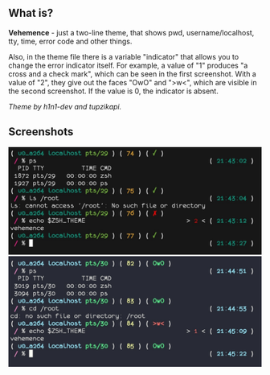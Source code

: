 What is?
-----------
**Vehemence** - just a two-line theme, that shows
pwd, username/localhost, tty, time, error code and other things.

Also, in the theme file there is a variable "indicator" that allows you to change the error indicator itself. For example, a value of "1" produces "a cross and a check mark", which can be seen in the first screenshot. With a value of "2", they give out the faces "OwO" and ">w<", which are visible in the second screenshot. If the value is 0, the indicator is absent.



*Theme by h1n1-dev and tupzikapi.*

Screenshots
-----------
![](one.jpg)
![](two.jpg)
